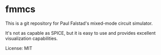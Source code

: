 fmmcs
=====

This is a git repository for Paul Falstad's mixed-mode circuit simulator.  

It's not as capable as SPICE, but it is easy to use and provides excellent visualization capabilities.

License: MIT
